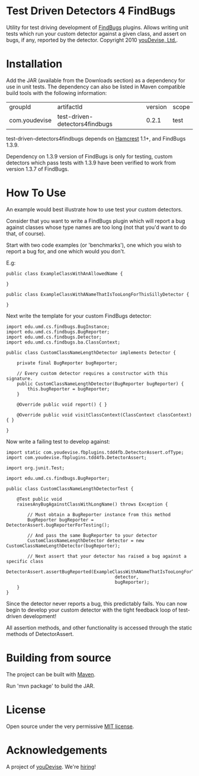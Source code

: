 # Test Driven Detectors 4 FindBugs #

Utility for test driving development of [FindBugs](http://findbugs.sourceforge.net/) plugins. Allows writing unit tests which run your custom detector against a given class, and assert on bugs, if any, reported by the detector. Copyright 2010 [youDevise, Ltd.](http://www.youdevise.com).

# Installation #

Add the JAR (available from the Downloads section) as a dependency for use in unit tests. The dependency can also be listed in Maven compatible build tools with the following information:

<table>
    <tr>
        <td>groupId</td>
        <td>artifactId</td>
        <td>version</td>
        <td>scope</td>
    </tr>
    <tr>
        <td>com.youdevise</td>
        <td>test-driven-detectors4findbugs</td>
        <td>0.2.1</td>
        <td>test</td>
    </tr>
</table>



test-driven-detectors4findbugs depends on [Hamcrest](http://code.google.com/p/hamcrest/) 1.1+, and FindBugs 1.3.9.

Dependency on 1.3.9 version of FindBugs is only for testing, custom detectors which pass tests with 1.3.9 have been verified to work from version 1.3.7 of FindBugs.

# How To Use

An example would best illustrate how to use test your custom detectors.

Consider that you want to write a FindBugs plugin which will report a bug against classes whose type names are too long (not that you'd want to do that, of course).

Start with two code examples (or 'benchmarks'), one which you wish to report a bug for, and one which would you don't.

E.g:

    public class ExampleClassWithAnAllowedName {
    
    }
    
    public class ExampleClassWithANameThatIsTooLongForThisSillyDetector {
    
    }
    
Next write the template for your custom FindBugs detector:

    import edu.umd.cs.findbugs.BugInstance;
    import edu.umd.cs.findbugs.BugReporter;
    import edu.umd.cs.findbugs.Detector;
    import edu.umd.cs.findbugs.ba.ClassContext;
    
    public class CustomClassNameLengthDetector implements Detector {
    	
    	private final BugReporter bugReporter;
    
        // Every custom detector requires a constructor with this signature.
    	public CustomClassNameLengthDetector(BugReporter bugReporter) {
    		this.bugReporter = bugReporter;
    	}
    	
    	@Override public void report() { }
    
    	@Override public void visitClassContext(ClassContext classContext) { }

    }
    

Now write a failing test to develop against:

    import static com.youdevise.fbplugins.tdd4fb.DetectorAssert.ofType;
    import com.youdevise.fbplugins.tdd4fb.DetectorAssert;

    import org.junit.Test;
    
    import edu.umd.cs.findbugs.BugReporter;
    
    public class CustomClassNameLengthDetectorTest {
    
    	@Test public void
    	raisesAnyBugAgainstClassWithLongName() throws Exception {
    	
    	    // Must obtain a BugReporter instance from this method
    		BugReporter bugReporter = DetectorAssert.bugReporterForTesting();
    		
    		// And pass the same BugReporter to your detector
    		CustomClassNameLengthDetector detector = new CustomClassNameLengthDetector(bugReporter);
    		
    		// Next assert that your detector has raised a bug against a specific class
    		DetectorAssert.assertBugReported(ExampleClassWithANameThatIsTooLongForThisSillyDetector.class, 
    										 detector, 
    										 bugReporter);
    	}
    }
    
Since the detector never reports a bug, this predictably fails. You can now begin to develop your custom detector with the tight feedback loop of test-driven development!

All assertion methods, and other functionality is accessed through the static methods of DetectorAssert.

# Building from source #

The project can be built with [Maven](http://maven.apache.org/).

Run 'mvn package' to build the JAR.

# License #

Open source under the very permissive [MIT license](https://github.com/youdevise/test-driven-detectors4findbugs/blob/master/LICENSE).

# Acknowledgements #

A project of [youDevise](https://dev.youdevise.com). We're [hiring](http://www.youdevise.com/careers)!


